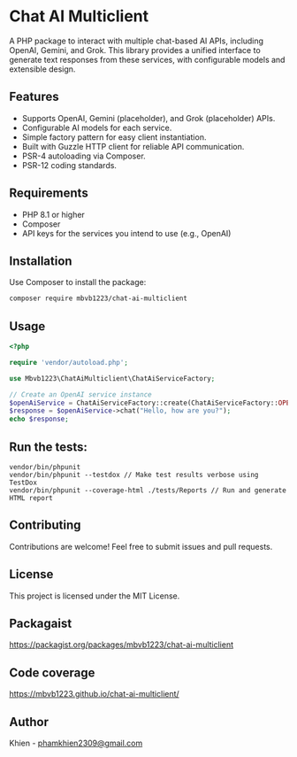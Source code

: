 # Chat AI Multiclient

A PHP package to interact with multiple chat-based AI APIs, including OpenAI, Gemini, and Grok. This library provides a unified interface to generate text responses from these services, with configurable models and extensible design.

## Features
- Supports OpenAI, Gemini (placeholder), and Grok (placeholder) APIs.
- Configurable AI models for each service.
- Simple factory pattern for easy client instantiation.
- Built with Guzzle HTTP client for reliable API communication.
- PSR-4 autoloading via Composer.
- PSR-12 coding standards.

## Requirements
- PHP 8.1 or higher
- Composer
- API keys for the services you intend to use (e.g., OpenAI)

## Installation

Use Composer to install the package:

```sh
composer require mbvb1223/chat-ai-multiclient
```

## Usage

```php
<?php

require 'vendor/autoload.php';

use Mbvb1223\ChatAiMulticlient\ChatAiServiceFactory;

// Create an OpenAI service instance
$openAiService = ChatAiServiceFactory::create(ChatAiServiceFactory::OPENAI, 'your-openai-api-key');
$response = $openAiService->chat("Hello, how are you?");
echo $response;
```

## Run the tests:
```
vendor/bin/phpunit
vendor/bin/phpunit --testdox // Make test results verbose using TestDox
vendor/bin/phpunit --coverage-html ./tests/Reports // Run and generate HTML report
```

## Contributing

Contributions are welcome! Feel free to submit issues and pull requests.

## License

This project is licensed under the MIT License.

## Packagaist

<a href="https://packagist.org/packages/mbvb1223/chat-ai-multiclient" target="_blank" rel="noopener noreferrer">https://packagist.org/packages/mbvb1223/chat-ai-multiclient</a>

## Code coverage

<a href="https://mbvb1223.github.io/chat-ai-multiclient/" target="_blank" rel="noopener noreferrer">https://mbvb1223.github.io/chat-ai-multiclient/</a>

## Author

Khien - phamkhien2309@gmail.com